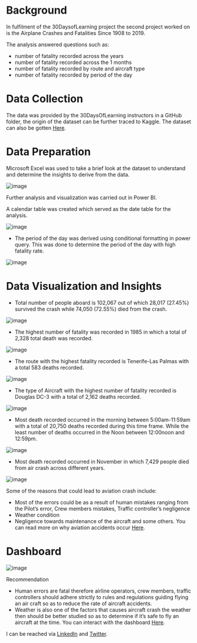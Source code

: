 # Background

In fulfilment of the 30DaysofLearning project the second project worked on is the Airplane Crashes and Fatalities Since 1908 to 2019.

The analysis answered questions such as:

* number of fatality recorded across the years
* number of fatality recorded across the 1 months
* number of fatality recorded by route and aircraft type
* number of fatality recorded by period of the day

# Data Collection

The data was provided by the 30DaysOfLearning instructors in a GitHub folder, the origin of the dataset can be further traced to Kaggle. The dataset can also be gotten [Here](https://www.kaggle.com/datasets/saurograndi/airplane-crashes-since-1908).

# Data Preparation

Microsoft Excel was used to take a brief look at the dataset to understand and determine the insights to derive from the data.

![image](https://user-images.githubusercontent.com/101842162/180263765-f639dbc1-f54d-4c06-99d3-bf3d4bfd297a.png)

Further analysis and visualization was carried out in Power BI.

A calendar table was created which served as the date table for the analysis.

![image](https://user-images.githubusercontent.com/101842162/180263877-21e2b4b0-87b6-4ddf-b5fb-b13aaa5f2588.png)

* The period of the day was derived using conditional formatting in power query. This was done to determine the period of the day with high fatality rate.

![image](https://user-images.githubusercontent.com/101842162/180263985-31699717-c24a-41d3-89af-4fb0a2918b68.png)

# Data Visualization and Insights

* Total number of people aboard is 102,067 out of which 28,017 (27.45%) survived the crash while 74,050 (72.55%) died from the crash.

![image](https://user-images.githubusercontent.com/101842162/180264173-dd49b28b-43b0-41ba-b222-a7acb846c720.png)

* The highest number of fatality was recorded in 1985 in which a total of 2,328 total death was recorded.

![image](https://user-images.githubusercontent.com/101842162/180264278-da0e27b1-8b12-4662-8862-7c9148e8bc2a.png)

* The route with the highest fatality recorded is Tenerife-Las Palmas with a total 583 deaths recorded.

![image](https://user-images.githubusercontent.com/101842162/180264515-a80bdf71-738c-4bbb-b15f-db3da50961d6.png)

* The type of Aircraft with the highest number of fatality recorded is Douglas DC-3 with a total of 2,162 deaths recorded.

![image](https://user-images.githubusercontent.com/101842162/180264637-1b9af372-bfd2-42c3-8ea5-7c31056ecbd9.png)

* Most death recorded occurred in the morning between 5:00am-11:59am with a total of 20,750 deaths recorded during this time frame. While the least number of deaths occurred in the Noon between 12:00noon and 12:59pm.

![image](https://user-images.githubusercontent.com/101842162/180264884-4f8e7f55-721e-4b44-a7bc-c4c9e669d084.png)

* Most death recorded occurred in November in which 7,429 people died from air crash across different years.

![image](https://user-images.githubusercontent.com/101842162/180265031-e97e84a8-517a-41b1-acb5-2167cb89633b.png)

Some of the reasons that could lead to aviation crash include:

* Most of the errors could be as a result of human mistakes ranging from the Pilot’s error, Crew members mistakes, Traffic controller’s negligence
* Weather condition
* Negligence towards maintenance of the aircraft and some others.
You can read more on why aviation accidents occur [Here](https://www.baumhedlundlaw.com/aviation-accident/why-planes-crash/#:~:text=Aviation%20accidents%20can%20be%20traced,%2C%20sabotage%2C%20or%20inclement%20weather).

# Dashboard

![image](https://user-images.githubusercontent.com/101842162/180265495-95764c9d-8789-4b41-a314-32796904b7fb.png)

Recommendation

* Human errors are fatal therefore airline operators, crew members, traffic controllers should adhere strictly to rules and regulations guiding flying an air craft so as to reduce the rate of aircraft accidents.
* Weather is also one of the factors that causes aircraft crash the weather then should be better studied so as to determine if it’s safe to fly an aircraft at the time.
You can interact with the dashboard [Here](https://app.powerbi.com/Redirect?action=openreport&context=Annotate&ctid=66b3f0c2-8bc6-451e-9603-986f618ae682&pbi_source=mobile_android&groupObjectId=&appId=&reportObjectId=6923476d-3d3b-4a20-9232-6cf7585e1ff6).

I can be reached via [LinkedIn](http://www.linkedin.com/in/oluwatobiloba-fatodu) and [Twitter](https://twitter.com/TobilobaKalos).



